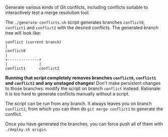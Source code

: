 Generate various kinds of Git conflicts, including conflicts suitable
to interactively test a merge resolution tool.

The `./generate-conflicts.sh` script generates branches `conflict0`, `conflict1` and `conflict2`
with the desired conflicts. The generated branch tree will look like:

    conflict (current branch)
    |
    conflict0
    |
    +--------------+
    |              |
    conflict1      conflict2

**Running that script completely removes branches `conflict0`,
`conflict1` and `conflict2` and any unstaged changes**!
Don't make persistent changes to those branches: modify the script on branch `conflict` instead.
Rationale: it is too hard to generate conflicts manually without a script.

The script can be run from any branch. It always leaves you on branch `conflict2`,
from which you can then do `git merge conflict1` to generate the conflict.

Once you have generated the branches, you can force push all of them with `./deploy.sh origin`.
